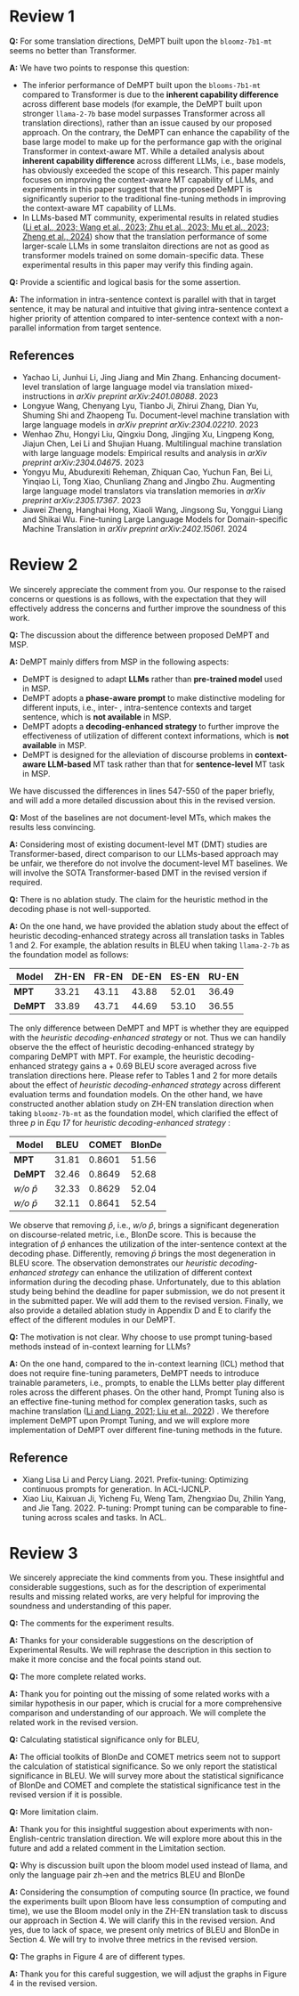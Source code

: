 # Review 1

**Q:**  For some translation directions, DeMPT built upon the ``bloomz-7b1-mt`` seems no better than Transformer.

**A:**  We have two points to response this question:
- The inferior performance of  DeMPT built upon the ``blooms-7b1-mt `` compared to Transformer is due to the **inherent capability difference** across different base models (for example, the DeMPT built upon stronger  ``llama-2-7b`` base model surpasses Transformer across all translation directions), rather than an issue caused by our proposed approach. On the contrary, the DeMPT can enhance the capability of the base large model to make up for the performance gap with the original Transformer in context-aware MT. While a detailed analysis  about **inherent capability difference** across different LLMs, i.e., base models, has obviously exceeded the scope of this research. This paper mainly focuses on improving the context-aware MT capability of LLMs, and experiments in this paper  suggest that the proposed DeMPT is significantly superior to the traditional fine-tuning methods in improving the context-aware MT capability of LLMs.
- In LLMs-based MT community, experimental results in related studies ([Li et al., 2023; Wang et al., 2023; Zhu et al., 2023; Mu et al., 2023; Zheng et al., 2024](#1)) show that the translation performance of some larger-scale LLMs in some translaiton directions are not as good as transformer models trained on some domain-specific data. These experimental results in this paper may verify this finding again.

**Q:** Provide a scientific and logical basis for the some assertion.

**A:** The information in intra-sentence context is parallel with that in target sentence, it may be natural and intuitive that giving intra-sentence context a higher priority of attention compared to inter-sentence context with a non-parallel information from target sentence.

## References
- Yachao Li, Junhui Li, Jing Jiang and Min Zhang. Enhancing document-level translation of large language model via translation mixed-instructions in _arXiv preprint arXiv:2401.08088_. 2023  
- Longyue Wang, Chenyang Lyu, Tianbo Ji, Zhirui Zhang, Dian Yu, Shuming Shi and Zhaopeng Tu. Document-level machine translation with large language models in _arXiv preprint arXiv:2304.02210_. 2023
- Wenhao Zhu, Hongyi Liu, Qingxiu Dong, Jingjing Xu, Lingpeng Kong, Jiajun Chen, Lei Li and Shujian Huang. Multilingual machine translation with large language models: Empirical results and analysis in _arXiv preprint arXiv:2304.04675_. 2023
- Yongyu Mu, Abudurexiti Reheman, Zhiquan Cao, Yuchun Fan, Bei Li, Yinqiao Li, Tong Xiao, Chunliang Zhang and Jingbo Zhu. Augmenting large language model translators via translation memories in _arXiv preprint arXiv:2305.17367_. 2023
- Jiawei Zheng, Hanghai Hong, Xiaoli Wang, Jingsong Su, Yonggui Liang and Shikai Wu. Fine-tuning Large Language Models for Domain-specific Machine Translation in _arXiv preprint arXiv:2402.15061_. 2024

# Review 2

We sincerely appreciate the comment from you. Our response to the raised concerns or questions is as follows, with the expectation that they will effectively address the concerns and further improve the soundness of this work.

**Q:** The discussion about the difference between proposed DeMPT and MSP.

**A:** DeMPT mainly differs from MSP in the following aspects:
- DeMPT is designed to adapt **LLMs** rather than **pre-trained model** used in MSP.
- DeMPT adopts a **phase-aware prompt** to make distinctive modeling for different inputs, i.e., inter- , intra-sentence contexts and target sentence, which is **not available** in MSP.
- DeMPT adopts a **decoding-enhanced strategy** to further improve the effectiveness of utilization of different context informations, which is **not available** in MSP.
- DeMPT is designed for the alleviation of discourse problems in **context-aware LLM-based** MT task rather than that for **sentence-level** MT task in MSP. 

We have discussed the differences in lines 547-550 of the paper briefly, and will add a more detailed discussion about this in the revised version.

**Q:** Most of the baselines are not document-level MTs, which makes the results less convincing.

**A:** Considering most of existing document-level MT (DMT) studies are Transformer-based, direct comparison to our LLMs-based approach may be unfair, we therefore do not involve the document-level MT baselines. We will involve the SOTA Transformer-based DMT in the revised version if required.

**Q:** There is no ablation study. The claim for the heuristic method in the decoding phase is not well-supported.

**A:**  On the one hand, we have provided the ablation study about the effect of heuristic decoding-enhanced strategy across all translation tasks in Tables 1 and 2. For example, the ablation results in BLEU  when taking ``llama-2-7b`` as the foundation model as follows:

|  Model | ZH-EN | FR-EN | DE-EN | ES-EN | RU-EN |       
| --- | --- | --- | --- | --- | --- | 
| **MPT**     | 33.21 | 43.11 | 43.88 | 52.01 | 36.49 |
| **DeMPT** | 33.89 | 43.71 | 44.69 | 53.10 | 36.55 |

The only difference between DeMPT and MPT is whether they are equipped with the _heuristic decoding-enhanced strategy_ or not. Thus we can handily observe the the effect of heuristic decoding-enhanced strategy by comparing DeMPT with MPT. For example, the heuristic decoding-enhanced strategy gains a + 0.69 BLEU score averaged across five translation directions here. Please refer to Tables 1 and 2 for more details about the effect of _heuristic decoding-enhanced strategy_ across different evaluation terms and foundation models. On the other hand, we have constructed another ablation study on ZH-EN translation direction when taking ``bloomz-7b-mt`` as the foundation model, which clarified the effect of three $p$ in _Equ 17_ for _heuristic decoding-enhanced strategy_ :

|  Model | BLEU | COMET | BlonDe |       
| --- | --- | --- | --- | 
| **MPT**     | 31.81 | 0.8601 | 51.56 | 
| **DeMPT** | 32.46 | 0.8649 | 52.68 | 
|  _w/o_ $\hat{p}$ | 32.33 | 0.8629 | 52.04 | 
|  _w/o_ $\bar{p}$ | 32.11 | 0.8641 | 52.54 | 

We observe that removing $\hat{p}$, i.e., _w/o_ $\hat{p}$, brings a significant degeneration on discourse-related metric, i.e., BlonDe score. This is because the integration of $\hat{p}$ enhances the utilization of the inter-sentence context at the decoding phase. Differently, removing $\bar{p}$ brings the most degeneration in BLEU score. The observation demonstrates our _heuristic decoding-enhanced strategy_ can enhance the utilization of different context information during the decoding phase. Unfortunately, due to this ablation study being behind the deadline for paper submission, we do not present it in the submitted paper. We will add them to the revised version. Finally, we also provide a detailed ablation study in Appendix D and E to clarify the effect of the different modules in our DeMPT.

**Q:** The motivation is not clear. Why choose to use prompt tuning-based methods instead of in-context learning for LLMs?

**A:** On the one hand, compared to the in-context learning (ICL) method that does not require fine-tuning parameters, DeMPT needs to introduce trainable parameters, i.e., prompts, to enable the LLMs better play different roles across the different phases. On the other hand, Prompt Tuning also is an effective fine-tuning method for complex generation tasks, such as machine translation ([Li and Liang, 2021; Liu et al., 2022](#1)) . We therefore implement DeMPT upon Prompt Tuning, and we will explore more implementation of DeMPT over different fine-tuning methods in the future.

## Reference
- Xiang Lisa Li and Percy Liang. 2021. Prefix-tuning: Optimizing continuous prompts for generation. In ACL-IJCNLP.
- Xiao Liu, Kaixuan Ji, Yicheng Fu, Weng Tam, Zhengxiao Du, Zhilin Yang, and Jie Tang. 2022. P-tuning: Prompt tuning can be comparable to fine-tuning across scales and tasks. In  ACL.


# Review 3

We sincerely appreciate the kind comments from you. These insightful and considerable suggestions, such as for the description of experimental results and missing related works, are very helpful for improving the soundness and understanding of this paper.

**Q:** The comments for the experiment results.

**A:** Thanks for your considerable suggestions on the description of Experimental Results. We will rephrase the description in this section
 to make it more concise and the focal points stand out.

**Q:** The more complete related works.

**A:** Thank you for pointing out the missing of some related works with a similar hypothesis in our paper, which is crucial for a more comprehensive comparison and understanding of our approach. We will complete the related work in the revised version.

**Q:** Calculating statistical significance only for BLEU,

**A:** The official toolkits of BlonDe and COMET metrics seem not to support the calculation of statistical significance. So we only report the statistical significance in BLEU. We will survey more about the statistical significance of BlonDe and COMET and complete the statistical significance test in the revised version if it is possible. 
 
**Q:** More limitation claim.

**A:** Thank you for this insightful suggestion about experiments with non-English-centric translation direction. We will explore more about this in the future and add a related comment in the Limitation section.

**Q:** Why is discussion built upon the bloom model used instead of llama, and only the language pair zh->en and the metrics BLEU and BlonDe

**A:** Considering the consumption of computing source (In practice, we found the experiments built upon Bloom have less consumption of computing and time), we use the Bloom model only in the ZH-EN translation task to discuss our approach in Section 4. We will clarify this in the revised version. And yes, due to lack of space, we present only metrics of BLEU and BlonDe in Section 4. We will try to involve three metrics in the revised version.


**Q:**  The graphs in Figure 4 are of different types.

**A:** Thank you for this careful suggestion, we will adjust the graphs in Figure 4  in the revised version.
